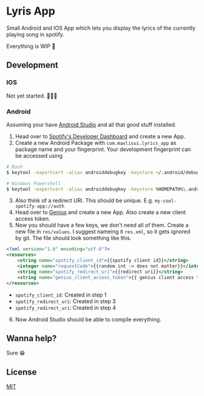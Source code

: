 # Lyris App

Small Android and IOS App which lets you display the lyrics of the currently playing song in spotify.

Everything is WIP 🚧

## Development

### IOS
Not yet started. 🚧🚧🚧

### Android

Assuming your have [Android Studio](https://developer.android.com/studio) and all that good stuff installed.

1. Head over to [Spotify's Developer Dashboard](https://developer.spotify.com/dashboard/applications) and create a new App.
2. Create a new Android Package with `com.maxlisui.lyrics_app` as package name and your fingerprint. Your development fingerprint can be accessed using

```sh
# Bash
$ keytool -exportcert -alias androiddebugkey -keystore ~/.android/debug.keystore -list -v | grep SHA1

# Windows Powershell
$ keytool -exportcert -alias androiddebugkey -keystore %HOMEPATH%\.android\debug.keystore -list -v | grep SHA1
```

3. Also think of a redirect URI. This should be unique. E.g. `my-cool-spotify-app://auth`
4. Head over to [Genius](https://genius.com/api-clients) and create a new App. Also create a new client access token.
5. Now you should have a few keys, we don't need all of them. Create a new file in `res/values`. I suggest nameing it `res.xml`, so it gets ignored by git. The file should look something like this.
```xml
<?xml version="1.0" encoding="utf-8"?>
<resources>
    <string name="spotify_client_id">{{spotify client id}}</string>
    <integer name="requestCode">{{random int -> does not matter}}</integer>
    <string name="spotify_redirect_uri">{{redirect uri}}</string>
    <string name="genius_client_access_token">{{ genius client access token }}</string>
</resources>
```
- `spotify_client_id`: Created in step 1
- `spotify_redirect_uri`: Created in step 3
- `spotify_redirect_uri`: Created in step 4
  
6. Now Android Studio should be able to compile everything.

## Wanna help?
Sure 😁

## License

[MIT](LICENSE.md)